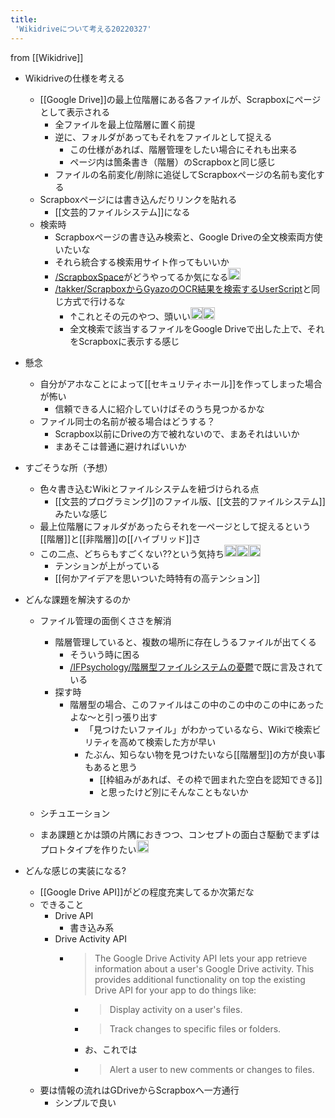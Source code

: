 ```yaml
---
title:
 'Wikidriveについて考える20220327'
---
```


from [[Wikidrive]]
- Wikidriveの仕様を考える
    - [[Google Drive]]の最上位階層にある各ファイルが、Scrapboxにページとして表示される
        - 全ファイルを最上位階層に置く前提
        - 逆に、フォルダがあってもそれをファイルとして捉える
            - この仕様があれば、階層管理をしたい場合にそれも出来る
            - ページ内は箇条書き（階層）のScrapboxと同じ感じ
        - ファイルの名前変化/削除に追従してScrapboxページの名前も変化する
    - Scrapboxページには書き込んだりリンクを貼れる
        - [[文芸的ファイルシステム]]になる
    - 検索時
        - Scrapboxページの書き込み検索と、Google Driveの全文検索両方使いたいな
        - それら統合する検索用サイト作ってもいいか
        - [/ScrapboxSpace](https://scrapbox.io/ScrapboxSpace)がどうやってるか気になる<img src='https://scrapbox.io/api/pages/blu3mo-public/blu3mo/icon' alt='blu3mo.icon' height="19.5"/>
        - [/takker/ScrapboxからGyazoのOCR結果を検索するUserScript](https://scrapbox.io/takker/ScrapboxからGyazoのOCR結果を検索するUserScript)と同じ方式で行けるな
            - ↑これとその元のやつ、頭いい<img src='https://scrapbox.io/api/pages/blu3mo-public/blu3mo/icon' alt='blu3mo.icon' height="19.5"/><img src='https://scrapbox.io/api/pages/blu3mo-public/blu3mo/icon' alt='blu3mo.icon' height="19.5"/>
            - 全文検索で該当するファイルをGoogle Driveで出した上で、それをScrapboxに表示する感じ

- 懸念
    - 自分がアホなことによって[[セキュリティホール]]を作ってしまった場合が怖い
        - 信頼できる人に紹介していけばそのうち見つかるかな
    - ファイル同士の名前が被る場合はどうする？
        - Scrapbox以前にDriveの方で被れないので、まあそれはいいか
        - まあそこは普通に避ければいいか

- すごそうな所（予想）
    - 色々書き込むWikiとファイルシステムを紐づけられる点
        - [[文芸的プログラミング]]のファイル版、[[文芸的ファイルシステム]]みたいな感じ
    - 最上位階層にフォルダがあったらそれを一ページとして捉えるという[[階層]]と[[非階層]]の[[ハイブリッド]]さ
    - この二点、どちらもすごくない??という気持ち<img src='https://scrapbox.io/api/pages/blu3mo-public/blu3mo/icon' alt='blu3mo.icon' height="19.5"/><img src='https://scrapbox.io/api/pages/blu3mo-public/blu3mo/icon' alt='blu3mo.icon' height="19.5"/><img src='https://scrapbox.io/api/pages/blu3mo-public/blu3mo/icon' alt='blu3mo.icon' height="19.5"/>
        - テンションが上がっている
        - [[何かアイデアを思いついた時特有の高テンション]]

- どんな課題を解決するのか
    - ファイル管理の面倒くささを解消
        - 階層管理していると、複数の場所に存在しうるファイルが出てくる
            - そういう時に困る
            - [/IFPsychology/階層型ファイルシステムの憂鬱](https://scrapbox.io/IFPsychology/階層型ファイルシステムの憂鬱)で既に言及されている
        - 探す時
            - 階層型の場合、このファイルはこの中のこの中のこの中にあったよな〜と引っ張り出す
                - 「見つけたいファイル」がわかっているなら、Wikiで検索ビリティを高めて検索した方が早い
                - たぶん、知らない物を見つけたいなら[[階層型]]の方が良い事もあると思う
                    - [[枠組みがあれば、その枠で囲まれた空白を認知できる]]
                    - と思ったけど別にそんなこともないか
    - シチュエーション

    - まあ課題とかは頭の片隅におきつつ、コンセプトの面白さ駆動でまずはプロトタイプを作りたい<img src='https://scrapbox.io/api/pages/blu3mo-public/blu3mo/icon' alt='blu3mo.icon' height="19.5"/>

- どんな感じの実装になる?
    - [[Google Drive API]]がどの程度充実してるか次第だな
    - できること
        - Drive API
            - 書き込み系
        - Drive Activity API
            - > The Google Drive Activity API lets your app retrieve information about a user's Google Drive activity. This provides additional functionality on top the existing Drive API for your app to do things like:
                - > Display activity on a user's files.
                - >  Track changes to specific files or folders.
                - お、これでは
                - >  Alert a user to new comments or changes to files.
    - 要は情報の流れはGDriveからScrapboxへ一方通行
        - シンプルで良い